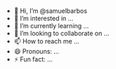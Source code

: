 - 👋 Hi, I’m @samuelbarbos
- 👀 I’m interested in ...
- 🌱 I’m currently learning ...
- 💞️ I’m looking to collaborate on ...
- 📫 How to reach me ...
- 😄 Pronouns: ...
- ⚡ Fun fact: ...

<!---
samuelbarbos/samuelbarbos is a ✨ special ✨ repository because its `README.md` (this file) appears on your GitHub profile.
You can click the Preview link to take a look at your changes.
--->
